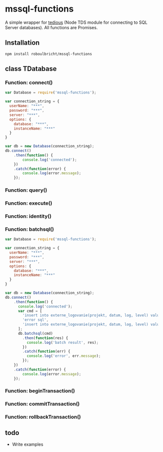 # mssql-functions
A simple wrapper for [tedious](https://github.com/tediousjs/tedious) (Node TDS module for connecting to SQL Server databases).
All functions are Promises.

## Installation

```
npm install roboulbricht/mssql-functions
```

## class TDatabase

### Function: connect()
```javascript
var Database = require('mssql-functions');

var connection_string = {
  userName: "***",
  password: "***",
  server: "***",
  options: {
    database: "***",
    instanceName: "***"
  }
}

var db = new Database(connection_string);
db.connect()
    .then(function() {
        console.log('connected');
    })
    .catch(function(error) {
        console.log(error.message);
    });
```
### Function: query()

### Function: execute()

### Function: identity()

### Function: batchsql()
```javascript
var Database = require('mssql-functions');

var connection_string = {
  userName: "***",
  password: "***",
  server: "***",
  options: {
    database: "***",
    instanceName: "***"
  }
}

var db = new Database(connection_string);
db.connect()
    .then(function() {
      console.log('connected');
      var cmd = [
        'insert into externe_logovanie(projekt, datum, log, level) values (\'batch1\', getdate(), \'1\', 1)',
        'error sql',
        'insert into externe_logovanie(projekt, datum, log, level) values (\'batch1\', getdate(), \'3\', 1)'
      ];
      db.batchsql(cmd)
        .then(function(res) {
          console.log('batch result', res);
        })
        .catch(function(err) {
          console.log('error', err.message);
        });
    })
    .catch(function(error) {
        console.log(error.message);
    });
```

### Function: beginTransaction()

### Function: commitTransaction()

### Function: rollbackTransaction()

## todo
 - Write examples